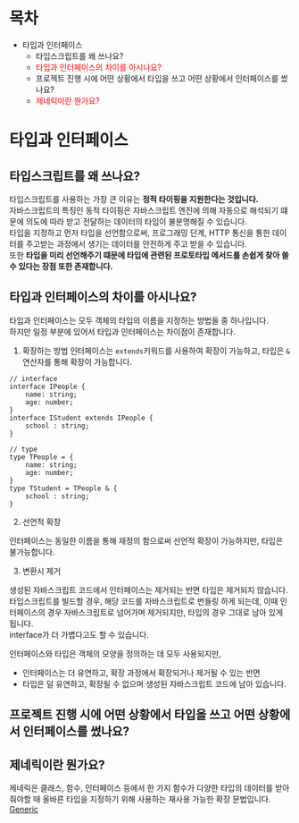 # 목차

- 타입과 인터페이스
  - 타입스크립트를 왜 쓰나요?
  - <span style="color: red">타입과 인터페이스의 차이를 아시나요?</span>
  - 프로젝트 진행 시에 어떤 상황에서 타입을 쓰고 어떤 상황에서 인터페이스를 썼나요?
  - <span style="color: red">제네릭이란 뭔가요?</span>

# 타입과 인터페이스

## 타입스크립트를 왜 쓰나요?
타입스크립트를 사용하는 가장 큰 이유는 **정적 타이핑을 지원한다는 것입니다.**   
자바스크립트의 특징인 동적 타이핑은 자바스크립트 엔진에 의해 자동으로 해석되기 떄문에 의도에 따라 받고 전달하는 데이터의 타입이 불분명해질 수 있습니다.  
타입을 지정하고 먼저 타입을 선언함으로써, 프로그래밍 단계, HTTP 통신을 통한 데이터를 주고받는 과정에서 생기는 데이터를 안전하게 주고 받을 수 있습니다.  
또한 **타입을 미리 선언해주기 떄문에 타입에 관련된 프로토타입 메서드를 손쉽게 찾아 쓸 수 있다는 장점 또한 존재합니다.**   

## 타입과 인터페이스의 차이를 아시나요?
타입과 인터페이스는 모두 객체의 타입의 이름을 지정하는 방법들 중 하나입니다.  
하지만 일정 부분에 있어서 타입과 인터페이스는 차이점이 존재합니다.  
1. 확장하는 방법
인터페이스는 `extends`키워드를 사용하여 확장이 가능하고, 타입은 `&`연산자를 통해 확장이 가능합니다.  
```TS
// interface
interface IPeople {
    name: string;
    age: number;
}
interface IStudent extends IPeople {
    school : string;
}

// type
type TPeople = {
    name: string;
    age: number;
}
type TStudent = TPeople & {
    school : string;
}
```
2. 선언적 확장

인터페이스는 동일한 이름을 통해 재정의 함으로써 선언적 확장이 가능하지만, 타입은 불가능합니다.  

3. 변환시 제거

생성된 자바스크립트 코드에서 인터페이스는 제거되는 반면 타입은 제거되지 않습니다.  
타입스크립트를 빌드할 경우, 해당 코드를 자바스크립트로 번들링 하게 되는데, 이때 인터페이스의 경우 자바스크립트로 넘어가며 제거되지만, 타입의 경우 그대로 남아 있게 됩니다.  
interface가 더 가볍다고도 할 수 있습니다.  

인터페이스와 타입은 객체의 모양을 정의하는 데 모두 사용되지만,
- 인터페이스는 더 유연하고, 확장 과정에서 확장되거나 제거될 수 있는 반면
- 타입은 덜 유연하고, 확장될 수 없으며 생성된 자바스크립트 코드에 남아 있습니다.


## 프로젝트 진행 시에 어떤 상황에서 타입을 쓰고 어떤 상황에서 인터페이스를 썼나요?


## 제네릭이란 뭔가요?
제네릭은 클래스, 함수, 인터페이스 등에서 한 가지 함수가 다양한 타입의 데이터를 받아줘야할 때 올바른 타입을 지정하기 위해 사용하는 재사용 가능한 확장 문법입니다.  
[Generic](https://jsdmas.github.io/typescript/TS_polymorphism/) 